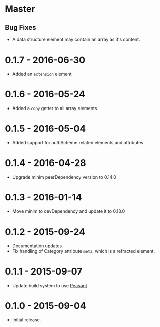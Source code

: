 # Master

## Bug Fixes

- A data structure element may contain an array as it's content.

# 0.1.7 - 2016-06-30

- Added an `extension` element

# 0.1.6 - 2016-05-24

- Added a `copy` getter to all array elements

# 0.1.5 - 2016-05-04

- Added support for authScheme related elements and attributes

# 0.1.4 - 2016-04-28

- Upgrade minim peerDependency version to 0.14.0

# 0.1.3 - 2016-01-14

- Move minim to devDependency and update it to 0.13.0

# 0.1.2 - 2015-09-24

- Documentation updates
- Fix handling of Category attribute `meta`, which is a refracted element.

# 0.1.1 - 2015-09-07

- Update build system to use [Peasant](https://github.com/danielgtaylor/peasant)

# 0.1.0 - 2015-09-04

- Initial release.
